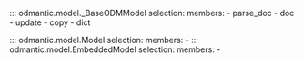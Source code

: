 ::: odmantic.model._BaseODMModel
    selection:
        members:
          - parse_doc
          - doc
          - update
          - copy
          - dict

::: odmantic.model.Model
    selection:
        members:
          -
::: odmantic.model.EmbeddedModel
    selection:
        members:
          -

